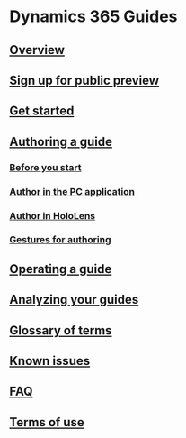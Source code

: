 # Dynamics 365 Guides
## [Overview](overview.md)
## [Sign up for public preview](setup.md)
## [Get started](get-started.md)
## [Authoring a guide](authoring-overview.md)
### [Before you start](before-you-start.md)
### [Author in the PC application](pc-authoring.md)
### [Author in HoloLens](hololens-authoring.md)
### [Gestures for authoring](authoring-gestures.md)
## [Operating a guide](operating.md)
## [Analyzing your guides](analyzing.md)
## [Glossary of terms](glossary.md)
## [Known issues](known-issues.md)
## [FAQ](faq.md)
## [Terms of use](terms-of-use.md)

